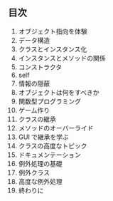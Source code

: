 ## 目次

01.	オブジェクト指向を体験
02.	データ構造
03.	クラスとインスタンス化
04.	インスタンスとメソッドの関係
05.	コンストラクタ
06.	self
07.	情報の隠蔽
08.	オブジェクトは何をすべきか
09.	関数型プログラミング
10.	ゲーム作り
11.	クラスの継承
12.	メソッドのオーバーライド
13.	GUI で継承を学ぶ
14.	クラスの高度なトピック
15.	ドキュメンテーション
16.	例外処理の基礎
17.	例外クラス
18.	高度な例外処理
19. 終わりに
